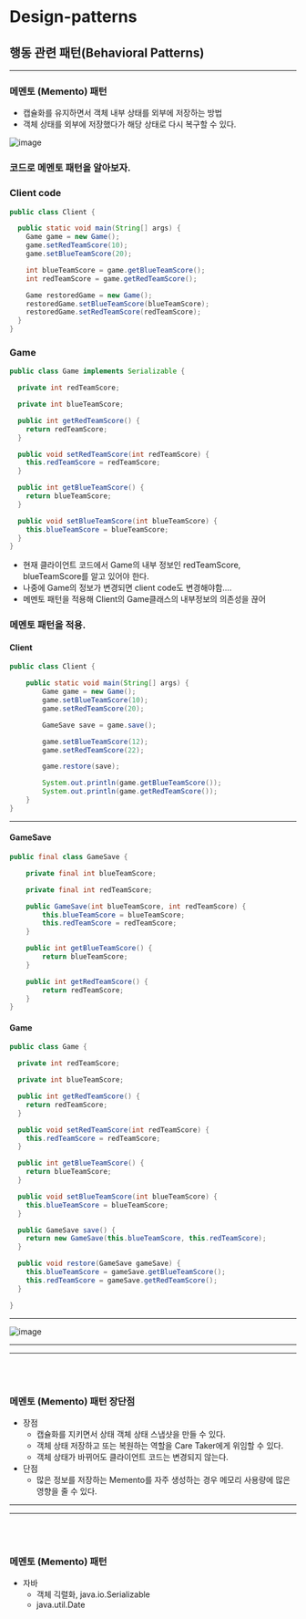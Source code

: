 # Design-patterns
## 행동 관련 패턴(Behavioral Patterns)

---
### 메멘토 (Memento) 패턴
* 캡슐화를 유지하면서 객체 내부 상태를 외부에 저장하는 방법
* 객체 상태를 외부에 저장했다가 해당 상태로 다시 복구할 수 있다.
 
![image](https://user-images.githubusercontent.com/60100532/204077449-9c9b5346-9f6f-4551-a8e4-58dc9ad2fe7a.png)

### 코드로 메멘토 패턴을 알아보자.
 
### Client code

```java
public class Client {

  public static void main(String[] args) {
    Game game = new Game();
    game.setRedTeamScore(10);
    game.setBlueTeamScore(20);

    int blueTeamScore = game.getBlueTeamScore();
    int redTeamScore = game.getRedTeamScore();

    Game restoredGame = new Game();
    restoredGame.setBlueTeamScore(blueTeamScore);
    restoredGame.setRedTeamScore(redTeamScore);
  }
}


```
### Game
```java
public class Game implements Serializable {

  private int redTeamScore;

  private int blueTeamScore;

  public int getRedTeamScore() {
    return redTeamScore;
  }

  public void setRedTeamScore(int redTeamScore) {
    this.redTeamScore = redTeamScore;
  }

  public int getBlueTeamScore() {
    return blueTeamScore;
  }

  public void setBlueTeamScore(int blueTeamScore) {
    this.blueTeamScore = blueTeamScore;
  }
}


```
 * 현재 클라이언트 코드에서 Game의 내부 정보인 redTeamScore, blueTeamScore를 알고 있어야 한다. 
 * 나중에 Game의 정보가 변경되면 client code도 변경해야함....
 * 메멘토 패턴을 적용해 Client의 Game클래스의 내부정보의 의존성을 끊어 

### 메멘토 패턴을 적용.
#### Client
```java
public class Client {

    public static void main(String[] args) {
        Game game = new Game();
        game.setBlueTeamScore(10);
        game.setRedTeamScore(20);

        GameSave save = game.save();

        game.setBlueTeamScore(12);
        game.setRedTeamScore(22);

        game.restore(save);

        System.out.println(game.getBlueTeamScore());
        System.out.println(game.getRedTeamScore());
    }
}

```
---  
#### GameSave
```java
public final class GameSave {

    private final int blueTeamScore;

    private final int redTeamScore;

    public GameSave(int blueTeamScore, int redTeamScore) {
        this.blueTeamScore = blueTeamScore;
        this.redTeamScore = redTeamScore;
    }

    public int getBlueTeamScore() {
        return blueTeamScore;
    }

    public int getRedTeamScore() {
        return redTeamScore;
    }
}

```

#### Game
```java
public class Game {

  private int redTeamScore;

  private int blueTeamScore;

  public int getRedTeamScore() {
    return redTeamScore;
  }

  public void setRedTeamScore(int redTeamScore) {
    this.redTeamScore = redTeamScore;
  }

  public int getBlueTeamScore() {
    return blueTeamScore;
  }

  public void setBlueTeamScore(int blueTeamScore) {
    this.blueTeamScore = blueTeamScore;
  }

  public GameSave save() {
    return new GameSave(this.blueTeamScore, this.redTeamScore);
  }

  public void restore(GameSave gameSave) {
    this.blueTeamScore = gameSave.getBlueTeamScore();
    this.redTeamScore = gameSave.getRedTeamScore();
  }

}

```
---
![image](https://user-images.githubusercontent.com/60100532/204077517-f89ab97f-f246-4c34-a247-e37a23efb5e7.png)
___
___

<br/> 

<br/> 

### 메멘토 (Memento) 패턴 장단점
* 장점
    * 캡슐화를 지키면서 상태 객체 상태 스냅샷을 만들 수 있다.
    * 객체 상태 저장하고 또는 복원하는 역할을 Care Taker에게 위임할 수 있다.
    * 객체 상태가 바뀌어도 클라이언트 코드는 변경되지 않는다.
* 단점
    * 많은 정보를 저장하는 Memento를 자주 생성하는 경우 메모리 사용량에 많은 영향을 줄 수 있다.

___
___

<br/> 

<br/> 

### 메멘토 (Memento) 패턴

* 자바
  * 객체 긱렬화, java.io.Serializable
  * java.util.Date

